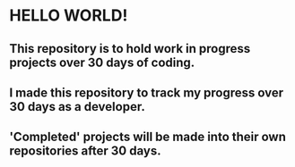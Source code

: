 # HELLO WORLD!

## This repository is to hold work in progress projects over 30 days of coding. 

## I made this repository to track my progress over 30 days as a developer. 

## 'Completed' projects will be made into their own repositories after 30 days. 